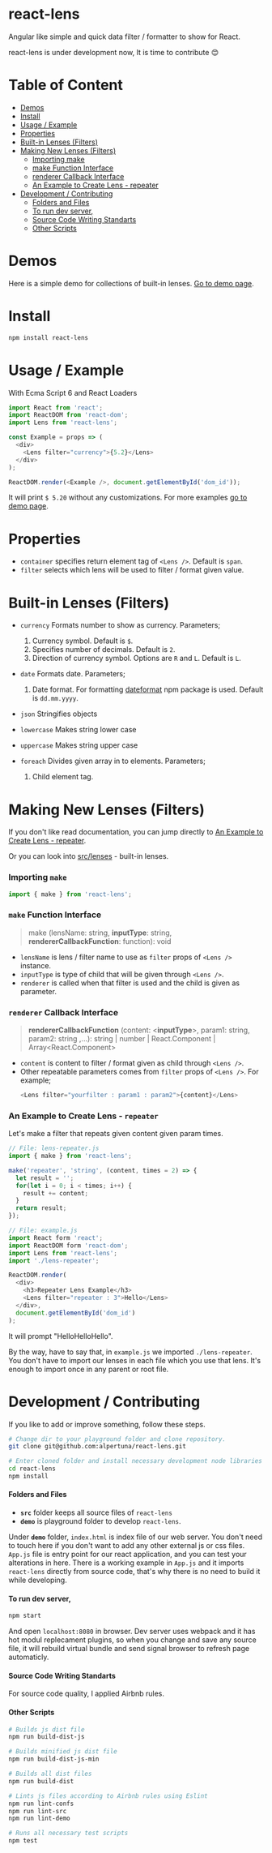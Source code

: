 # react-lens
Angular like simple and quick data filter / formatter to show for React.

react-lens is under development now, It is time to contribute :blush:

Table of Content
================
- [Demos](#demos)
- [Install](#install)
- [Usage / Example](#usage--example)
- [Properties](#properties)
- [Built-in Lenses (Filters)](#built-in-lenses-filters)
- [Making New Lenses (Filters)](#making-new-lenses-filters)
  - [Importing make](#importing-make)
  - [make Function Interface](#make-function-interface)
  - [renderer Callback Interface](#renderer-callback-interface)
  - [An Example to Create Lens - repeater](#an-example-to-create-lens---repeater)
- [Development / Contributing](#development--contributing)
  - [Folders and Files](#folders-and-files)
  - [To run dev server,](#to-run-dev-server)
  - [Source Code Writing Standarts](#source-code-writing-standarts)
  - [Other Scripts](#other-scripts)

Demos
=====
Here is a simple demo for collections of built-in lenses. [Go to demo page](https://alpertuna.github.io/react-lens/).

Install
=======

```sh
npm install react-lens
```

Usage / Example
===============

With Ecma Script 6 and React Loaders
```javascript
import React from 'react';
import ReactDOM from 'react-dom';
import Lens from 'react-lens';

const Example = props => (
  <div>
    <Lens filter="currency">{5.2}</Lens>
  </div>
);

ReactDOM.render(<Example />, document.getElementById('dom_id'));
```

It will print `$ 5.20` without any customizations.
For more examples [go to demo page](https://alpertuna.github.io/react-lens/).

Properties
==========
- `container` specifies return element tag of `<Lens />`. Default is `span`.
- `filter` selects which lens will be used to filter / format given value.

Built-in Lenses (Filters)
=========================
- `currency` Formats number to show as currency. Parameters;
  1.  Currency symbol. Default is `$`.
  2.  Specifies number of decimals. Default is `2`.
  3.  Direction of currency symbol. Options are `R` and `L`. Default is `L`.


- `date` Formats date. Parameters;
  1. Date format. For formatting [dateformat](https://www.npmjs.com/package/dateformat) npm package is used. Default is `dd.mm.yyyy`.


- `json` Stringifies objects

- `lowercase` Makes string lower case

- `uppercase` Makes string upper case

- `foreach` Divides given array in to elements. Parameters;
  1. Child element tag.


Making New Lenses (Filters)
===========================
If you don't like read documentation, you can jump directly to [An Example to Create Lens - repeater](#an-example-to-create-lens---repeater).

Or you can look into [src/lenses](https://github.com/alpertuna/react-lens/tree/master/src/lenses) - built-in lenses.

### Importing `make`

```javascript
import { make } from 'react-lens';
```

### `make` Function Interface

> make (lensName: string, **inputType**: string, **rendererCallbackFunction**: function): void

- `lensName` is lens / filter name to use as `filter` props of `<Lens />` instance.
- `inputType` is type of child that will be given through `<Lens />`.
- `renderer` is called when that filter is used and the child is given as parameter.

### `renderer` Callback Interface

> **rendererCallbackFunction** (content: &lt;**inputType**&gt;, param1: string, param2: string ,...): string | number | React.Component | Array&lt;React.Component&gt;

- `content` is content to filter / format given as child through `<Lens />`.
- Other repeatable parameters comes from `filter` props of `<Lens />`. For example;
  ```javascript
  <Lens filter="yourfilter : param1 : param2">{content}</Lens>
  ```

### An Example to Create Lens - `repeater`

Let's make a filter that repeats given content given param times.

```javascript
// File: lens-repeater.js
import { make } from 'react-lens';

make('repeater', 'string', (content, times = 2) => {
  let result = '';
  for(let i = 0; i < times; i++) {
    result += content;
  }
  return result;
});
```
```javascript
// File: example.js
import React form 'react';
import ReactDOM form 'react-dom';
import Lens from 'react-lens';
import './lens-repeater';

ReactDOM.render(
  <div>
    <h3>Repeater Lens Example</h3>
    <Lens filter="repeater : 3">Hello</Lens>
  </div>,
  document.getElementById('dom_id')
);
```
It will prompt "HelloHelloHello".

By the way, have to say that, in `example.js` we imported `./lens-repeater`. You don't have to import our lenses in each file which you use that lens. It's enough to import once in any parent or root file.

Development / Contributing
==========================
If you like to add or improve something, follow these steps.

```sh
# Change dir to your playground folder and clone repository.
git clone git@github.com:alpertuna/react-lens.git

# Enter cloned folder and install necessary development node libraries
cd react-lens
npm install
```

#### Folders and Files
 - **`src`** folder keeps all source files of `react-lens`
 - **`demo`** is playground folder to develop `react-lens`.

Under **`demo`** folder, `index.html` is index file of our web server. You don't need to touch here if you don't want to add any other external js or css files.
`App.js` file is entry point for our react application, and you can test your alterations in here. There is a working example in `App.js` and it imports `react-lens` directly from source code, that's why there is no need to build it while developing.

#### To run dev server,
```sh
npm start
```
And open `localhost:8080` in browser.
Dev server uses webpack and it has hot modul replecament plugins, so when you change and save any source file, it will rebuild virtual bundle and send signal browser to refresh page automaticly.

#### Source Code Writing Standarts
For source code quality, I applied Airbnb rules.

#### Other Scripts
```sh
# Builds js dist file
npm run build-dist-js

# Builds minified js dist file
npm run build-dist-js-min

# Builds all dist files
npm run build-dist

# Lints js files according to Airbnb rules using Eslint
npm run lint-confs
npm run lint-src
npm run lint-demo

# Runs all necessary test scripts
npm test
```
